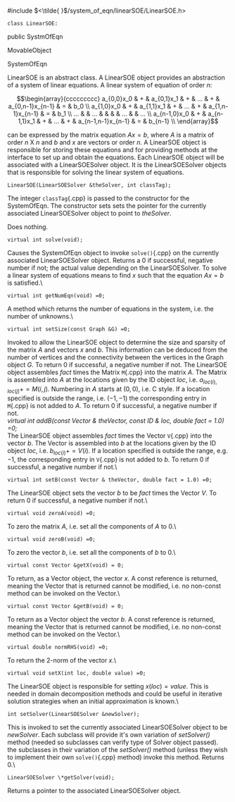 \
#include $<\tilde{ }$/system_of_eqn/linearSOE/LinearSOE.h$>$



```{.cpp}
class LinearSOE:
```
 public SystmOfEqn


MovableObject

SystemOfEqn

LinearSOE is an abstract class. A LinearSOE object provides an
abstraction of a system of linear equations. A linear system of equation
of order $n$:

$$\begin{array}{ccccccccc}
a_{0,0}x_0 & + & a_{0,1}x_1  & + & ... & + & a_{0,n-1}x_{n-1} & = & b_0  \\
a_{1,0}x_0 & + & a_{1,1}x_1  & + & ... & + & a_{1,n-1}x_{n-1} & = & b_1 \\
 ...  &  & ...  &  & & &  ... & & ... \\
a_{n-1,0}x_0 & + & a_{n-1,1}x_1  & + & ... & + & a_{n-1,n-1}x_{n-1} &
= & b_{n-1} \\ 
\end{array}$$

can be expressed by the matrix equation $Ax=b$, where $A$ is a matrix of
order $n$ X $n$ and $b$ and $x$ are vectors or order $n$. A LinearSOE
object is responsible for storing these equations and for providing
methods at the interface to set up and obtain the equations. Each
LinearSOE object will be associated with a LinearSOESolver object. It is
the LinearSOESolver objects that is responsible for solving the linear
system of equations.













```{.cpp}
LinearSOE(LinearSOESolver &theSolver, int classTag);
```


The integer `classTag`{.cpp} is passed to the constructor for the SystemOfEqn.
The constructor sets sets the pointer for the currently associated
LinearSOESolver object to point to *theSolver*.

Does nothing.

```{.cpp}
virtual int solve(void);
```


Causes the SystemOfEqn object to invoke `solve()`{.cpp} on the currently
associated LinearSOESolver object. Returns a $0$ if successful, negative
number if not; the actual value depending on the LinearSOESolver. To
solve a linear system of equations means to find $x$ such that the
equation $Ax=b$ is satisfied.\

```{.cpp}
virtual int getNumEqn(void) =0;
```


A method which returns the number of equations in the system, i.e. the
number of unknowns.\

```{.cpp}
virtual int setSize(const Graph &G) =0;
```


Invoked to allow the LinearSOE object to determine the size and sparsity
of the matrix $A$ and vectors $x$ and $b$. This information can be
deduced from the number of vertices and the connectivity between the
vertices in the Graph object *G*. To return $0$ if successful, a
negative number if not.
The LinearSOE object assembles *fact* times the Matrix `M`{.cpp} into the
matrix $A$. The Matrix is assembled into $A$ at the locations given by
the ID object *loc*, i.e. $a_{loc(i),loc(j)} +=
M(i,j)$. Numbering in $A$ starts at $(0,0)$, i.e. C style. If a location
specified is outside the range, i.e. $(-1,-1)$ the corresponding entry
in `M`{.cpp} is not added to $A$. To return $0$ if successful, a negative
number if not.\
*virtual int addB(const Vector & theVector, const ID & loc, double fact
= 1.0) =0;*\
The LinearSOE object assembles *fact* times the Vector `V`{.cpp} into the
vector $b$. The Vector is assembled into $b$ at the locations given by
the ID object *loc*, i.e. $b_{loc(i)} += V(i)$. If a location specified
is outside the range, e.g. $-1$, the corresponding entry in `V`{.cpp} is not
added to $b$. To return $0$ if successful, a negative number if not.\

```{.cpp}
virtual int setB(const Vector & theVector, double fact = 1.0) =0;
```

The LinearSOE object sets the vector *b* to be *fact* times the Vector
*V*. To return $0$ if successful, a negative number if not.\

```{.cpp}
virtual void zeroA(void) =0;
```

To zero the matrix $A$, i.e. set all the components of $A$ to $0$.\

```{.cpp}
virtual void zeroB(void) =0;
```

To zero the vector $b$, i.e. set all the components of $b$ to $0$.\

```{.cpp}
virtual const Vector &getX(void) = 0;
```

To return, as a Vector object, the vector $x$. A const reference is
returned, meaning the Vector that is returned cannot be modified, i.e.
no non-const method can be invoked on the Vector.\

```{.cpp}
virtual const Vector &getB(void) = 0;
```

To return as a Vector object the vector $b$. A const reference is
returned, meaning the Vector that is returned cannot be modified, i.e.
no non-const method can be invoked on the Vector.\

```{.cpp}
virtual double normRHS(void) =0;
```

To return the 2-norm of the vector $x$.\

```{.cpp}
virtual void setX(int loc, double value) =0;
```

The LinearSOE object is responsible for setting $x(loc) = value$. This
is needed in domain decomposition methods and could be useful in
iterative solution strategies when an initial approximation is known.\

```{.cpp}
int setSolver(LinearSOESolver &newSolver);
```


This is invoked to set the currently associated LinearSOESolver object
to be *newSolver*. Each subclass will provide it's own variation of
*setSolver()* method (needed so subclasses can verify type of Solver
object passed). the subclasses in their variation of the *setSolver()*
method (unless they wish to implement their own `solve()`{.cpp} method) invoke
this method. Returns $0$.\

```{.cpp}
LinearSOESolver \*getSolver(void);
```


Returns a pointer to the associated LinearSOESolver object.
